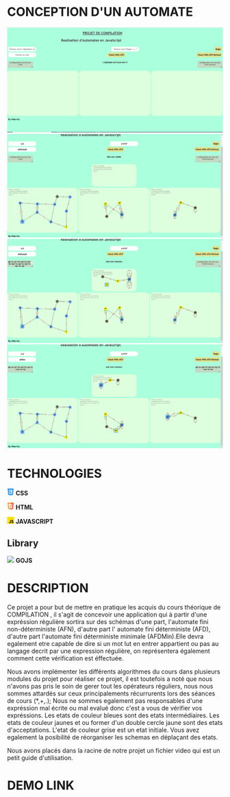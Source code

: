
# CONCEPTION D'UN AUTOMATE

<p>
  <img src="images/a1.png" />
  <img src="images/a2.png" />
  <img src="images/a3.png" />
  <img src="images/a4.png" />
</p>

# TECHNOLOGIES
<p>
  <img src="images/css-3_732190.png" width="16" /> <b>CSS</b>
</p>
<p>
  <img src="images/html5_1216733.png" width="16" /> <b>HTML</b>
</p>
<p>
  <img src="images/js_5968292.png" width="16" /> <b>JAVASCRIPT</b>
</p>

## Library 
<img src="https://camo.githubusercontent.com/830c9d0454c5a15f28828e2840851a8bc5b777e34f166333a10296d9880bb3a3/68747470733a2f2f7777772e6e776f6f64732e636f6d2f696d616765732f676f2e706e67" width="16" /> <b>GOJS</b> 

# DESCRIPTION
Ce projet a pour but de mettre en pratique les acquis du
  cours théorique de COMPILATION , il s'agit de concevoir une
  application qui à partir d'une expréssion régulière sortira
  sur des schémas d'une part, l'automate fini non-déterministe
  (AFN), d'autre part l' automate fini déterministe (AFD),
  d'autre part l'automate fini déterministe minimale (AFDMin).Elle devra egalement etre capable de dire si un mot lut en
  entrer appartient ou pas au langage decrit par une
  expression régulière, on représentera également comment
  cette vérification est éffectuée.

Nous avons implémenter les
  différents algorithmes du cours dans plusieurs modules du
  projet pour réaliser ce projet, il est toutefois a noté que
  nous n'avons pas pris le soin de gerer tout les opérateurs
  réguliers, nous nous sommes attardés sur ceux principalements
  récurrurents lors des séances de cours (*,+,.); Nous ne sommes
  egalement pas responsables d'une expréssion mal écrite ou
  mal evalué donc c'est a vous de vérifier vos expréssions.
Les etats de couleur bleues sont des etats intermédiaires.
Les etats de couleur jaunes et ou former d'un double cercle
  jaune sont des etats d'acceptations.
L'etat de couleur grise est un etat initiale.
Vous avez egalement la posibilité de réorganiser les schemas 
    en déplaçant des etats.


Nous avons placés dans la racine de notre projet un fichier 
  video qui est un petit guide d'utilisation.

# DEMO LINK
